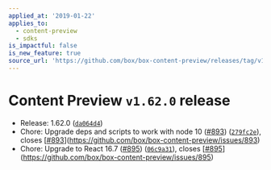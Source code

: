 ```yaml
---
applied_at: '2019-01-22'
applies_to:
  - content-preview
  - sdks
is_impactful: false
is_new_feature: true
source_url: 'https://github.com/box/box-content-preview/releases/tag/v1.62.0'
---
```


# Content Preview `v1.62.0` release


* Release: 1.62.0 ([`da064d4`](https://github.com/box/box-content-preview/commit[`da064d4`](https://github.com/box/box-content-preview/commit/da064d4)))
* Chore: Upgrade deps and scripts to work with node 10 ([#893](https://github.com/box/box-content-preview/pull/893)) ([`279fc2e`](https://github.com/box/box-content-preview/commit[`279fc2e`](https://github.com/box/box-content-preview/commit/279fc2e))), closes [[#893](https://github.com/box/box-content-preview/pull/893)](https://github.com/box/box-content-preview/issues/893)
* Chore: Upgrade to React 16.7 ([#895](https://github.com/box/box-content-preview/pull/895)) ([`06c9a31`](https://github.com/box/box-content-preview/commit[`06c9a31`](https://github.com/box/box-content-preview/commit/06c9a31))), closes [[#895](https://github.com/box/box-content-preview/pull/895)](https://github.com/box/box-content-preview/issues/895)



